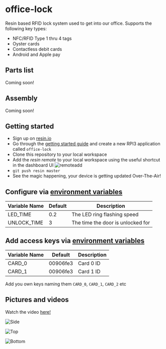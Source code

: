 # office-lock
Resin based RFID lock system used to get into our office.
Supports the following key types:
 - NFC/RFID Type 1 thru 4 tags
 - Oyster cards
 - Contactless debit cards
 - Android and Apple pay

## Parts list
Coming soon!

## Assembly
Coming soon!

## Getting started
- Sign up on [resin.io](https://dashboard.resin.io/signup)
- Go through the [getting started guide](http://docs.resin.io/raspberrypi/nodejs/getting-started/) and create a new RPI3 application called `office-lock`
- Clone this repository to your local workspace
- Add the _resin remote_ to your local workspace using the useful shortcut in the dashboard UI ![remoteadd](https://raw.githubusercontent.com/resin-io-playground/boombeastic/master/docs/gitresinremote.png)
- `git push resin master`
- See the magic happening, your device is getting updated Over-The-Air!

## Configure via [environment variables](https://docs.resin.io/management/env-vars/)
Variable Name | Default | Description
------------ | ------------- | -------------
LED_TIME | 0.2 | The LED ring flashing speed
UNLOCK_TIME | 3 | The time the door is unlocked for

## Add access keys via [environment variables](https://docs.resin.io/management/env-vars/)
Variable Name | Default | Description
------------ | ------------- | -------------
CARD_0 | 00906fe3 | Card 0 ID
CARD_1 | 00906fe3 | Card 1 ID

Add you own keys naming them `CARD_0`, `CARD_1`, `CARD_2` etc

## Pictures and videos
Watch the video [here!](https://www.youtube.com/watch?v=9A6gQqRCM8w)

![Side](https://raw.githubusercontent.com/resin-io-playground/office-lock/master/images/side.jpg)

![Top](https://raw.githubusercontent.com/resin-io-playground/office-lock/master/images/top.jpg)

![Bottom](https://raw.githubusercontent.com/resin-io-playground/office-lock/master/images/bottom.jpg)
